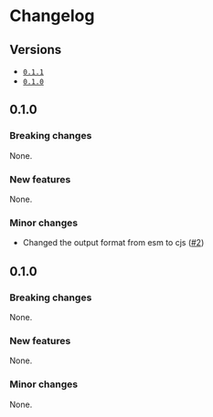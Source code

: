 # Changelog

## Versions

- [`0.1.1`](#011)
- [`0.1.0`](#010)

## 0.1.0

### Breaking changes

None.

### New features

None.

### Minor changes

- Changed the output format from esm to cjs ([#2](https://github.com/aminnairi/rollup-plugin-external/pull/2))

## 0.1.0

### Breaking changes

None.

### New features

None.

### Minor changes

None.
